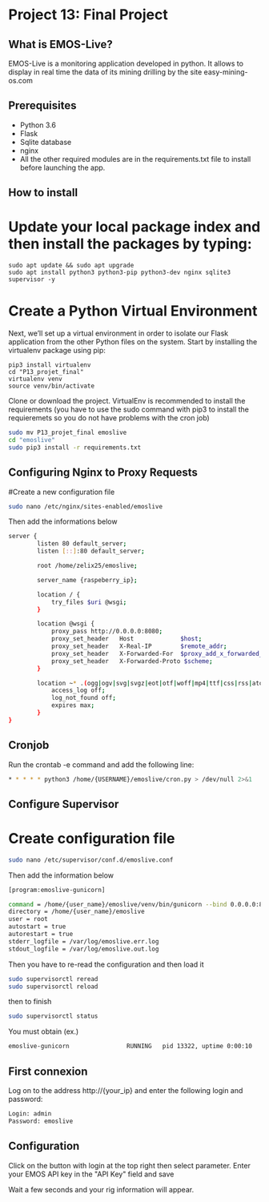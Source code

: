 # Project 13: Final Project

## What is EMOS-Live?
EMOS-Live is a monitoring application developed in python.
It allows to display in real time the data of its mining drilling by the site easy-mining-os.com

## Prerequisites

- Python 3.6
- Flask
- Sqlite database
- nginx
- All the other required modules are in the requirements.txt file to install before launching the app.


## How to install

# Update your local package index and then install the packages by typing:
```
sudo apt update && sudo apt upgrade
sudo apt install python3 python3-pip python3-dev nginx sqlite3 supervisor -y
```

# Create a Python Virtual Environment

Next, we’ll set up a virtual environment in order to isolate our Flask application from the other Python files on the system.
Start by installing the virtualenv package using pip:
```
pip3 install virtualenv
cd "P13_projet_final"
virtualenv venv
source venv/bin/activate
```

Clone or download the project.
VirtualEnv is recommended to install the requirements
(you have to use the sudo command with pip3 to install the requieremets so you do not have problems with the cron job)
```bash
sudo mv P13_projet_final emoslive
cd "emoslive"
sudo pip3 install -r requirements.txt
```

## Configuring Nginx to Proxy Requests

#Create a new configuration file
```bash
sudo nano /etc/nginx/sites-enabled/emoslive
```

Then add the informations below

```bash
server {
        listen 80 default_server;
        listen [::]:80 default_server;

        root /home/zelix25/emoslive;

        server_name {raspeberry_ip};

        location / {
            try_files $uri @wsgi;
        }

        location @wsgi {
            proxy_pass http://0.0.0.0:8080;
            proxy_set_header   Host             $host;
            proxy_set_header   X-Real-IP        $remote_addr;
            proxy_set_header   X-Forwarded-For  $proxy_add_x_forwarded_for;
            proxy_set_header   X-Forwarded-Proto $scheme;
        }

        location ~* .(ogg|ogv|svg|svgz|eot|otf|woff|mp4|ttf|css|rss|atom|js|jpg|                                                                                                                                                             jpeg|gif|png|ico|zip|tgz|gz|rar|bz2|doc|xls|exe|ppt|tar|mid|midi|wav|bmp|rtf)$ {
            access_log off;
            log_not_found off;
            expires max;
        }
}

```

## Cronjob
Run the crontab -e command and add the following line:
```bash
* * * * * python3 /home/{USERNAME}/emoslive/cron.py > /dev/null 2>&1
```

## Configure Supervisor
# Create configuration file
```bash
sudo nano /etc/supervisor/conf.d/emoslive.conf
``` 
Then add the information below
```bash
[program:emoslive-gunicorn]

command = /home/{user_name}/emoslive/venv/bin/gunicorn --bind 0.0.0.0:8080 app:app
directory = /home/{user_name}/emoslive
user = root
autostart = true
autorestart = true
stderr_logfile = /var/log/emoslive.err.log
stdout_logfile = /var/log/emoslive.out.log

``` 
Then you have to re-read the configuration and then load it 
```bash
sudo supervisorctl reread
sudo supervisorctl reload
```

then to finish 
```bash
sudo supervisorctl status
```
You must obtain (ex.)
```bash
emoslive-gunicorn                RUNNING   pid 13322, uptime 0:00:10 
```

## First connexion
Log on to the address http://{your_ip} and enter the following login and password:
```bash
Login: admin
Password: emoslive
```

## Configuration
Click on the button with login at the top right then select parameter.
Enter your EMOS API key in the "API Key" field and save

Wait a few seconds and your rig information will appear.
